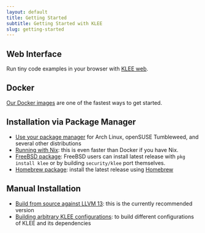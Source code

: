 ```yaml
---
layout: default
title: Getting Started
subtitle: Getting Started with KLEE
slug: getting-started
---
```


## Web Interface

Run tiny code examples in your browser with [KLEE web](http://klee.doc.ic.ac.uk/).

## Docker

[Our Docker images]({{site.baseurl}}/docker) are one of the fastest ways to get started.

## Installation via Package Manager

* [Use your package manager](https://repology.org/project/klee/versions) for Arch Linux, openSUSE Tumbleweed, and several other distributions
* [Running with Nix]({{site.baseurl}}/nix): this is even faster than Docker if you have Nix.
* [FreeBSD package](https://www.freshports.org/security/klee): FreeBSD users can install latest release with `pkg install klee` or by building `security/klee` port themselves.
* [Homebrew package]({{site.baseurl}}/install-brew): install the latest release using [Homebrew](https://brew.sh)

## Manual Installation

* [Build from source against LLVM 13]({{site.baseurl}}/build-llvm13): this is the currently recommended version
* [Building arbitrary KLEE configurations]({{site.baseurl}}/build-script): to build different configurations of KLEE and its dependencies
